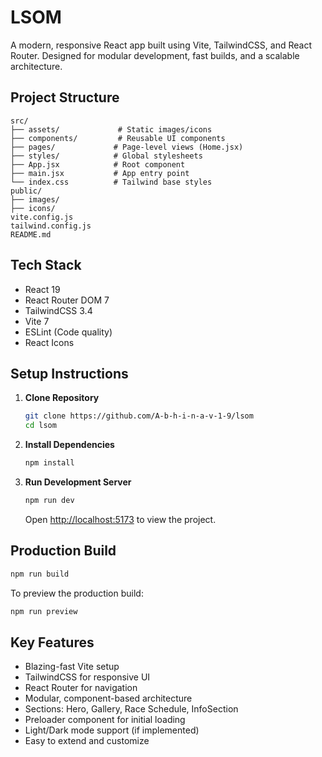 # LSOM

A modern, responsive React app built using Vite, TailwindCSS, and React Router. Designed for modular development, fast builds, and a scalable architecture.

## Project Structure

```
src/
├── assets/             # Static images/icons
├── components/         # Reusable UI components
├── pages/             # Page-level views (Home.jsx)
├── styles/            # Global stylesheets
├── App.jsx            # Root component
├── main.jsx           # App entry point
└── index.css          # Tailwind base styles
public/
├── images/
├── icons/
vite.config.js
tailwind.config.js
README.md
```

## Tech Stack

- React 19
- React Router DOM 7
- TailwindCSS 3.4
- Vite 7
- ESLint (Code quality)
- React Icons

## Setup Instructions

1. **Clone Repository**
   ```bash
   git clone https://github.com/A-b-h-i-n-a-v-1-9/lsom
   cd lsom
   ```
2. **Install Dependencies**
   ```bash
   npm install
   ```
3. **Run Development Server**
   ```bash
   npm run dev
   ```
   Open [http://localhost:5173](http://localhost:5173) to view the project.

## Production Build

```bash
npm run build
```
To preview the production build:

```bash
npm run preview
```

## Key Features

- Blazing-fast Vite setup
- TailwindCSS for responsive UI
- React Router for navigation
- Modular, component-based architecture
- Sections: Hero, Gallery, Race Schedule, InfoSection
- Preloader component for initial loading
- Light/Dark mode support (if implemented)
- Easy to extend and customize
